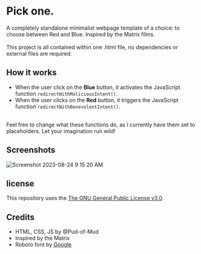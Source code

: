 # Pick one.
A completely standalone minimalist webpage template of a choice: to choose between Red and Blue. Inspired by the Matrix films.
<br> <br>
This project is all contained within one .html file, no dependencies or external files are required. 

## How it works
* When the user click on the **Blue** button, it activates the JavaScript function ```redirectWithMaliciousIntent()```.
* When the user clicks on the **Red** button, it triggers the JavaScript function ```redirectWithBenevolentIntent()```.
<br>
Feel free to change what these functions do, as I currently have them set to placeholders. Let your imagination run wild!

## Screenshots
![Screenshot 2023-08-24 9 15 20 AM](https://github.com/Pud-of-Mud/Pick-one/assets/109466200/d0c4cd43-be5e-4b18-9fac-78e01296c309)

## license
This repository uses the [The GNU General Public License v3.0](https://www.gnu.org/licenses/gpl-3.0.en.html). 

## Credits
* HTML, CSS, JS by @Pud-of-Mud
* Inspired by the Matrix
* Roboto font by [Google](https://fonts.google.com/)
